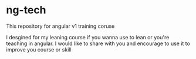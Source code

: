 # ng-tech
This repository for angular v1 training coruse 

I desgined for my leaning course if you wanna use to lean or you're teaching in angular. I would like to share with you and encourage to use it to improve you course or skill 
